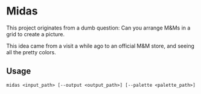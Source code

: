 # Midas

This project originates from a dumb question: Can you arrange M&Ms in a grid to create a picture.

This idea came from a visit a while ago to an official M&M store, and seeing all the pretty colors.

## Usage
```midas <input_path> [--output <output_path>] [--palette <palette_path>]```